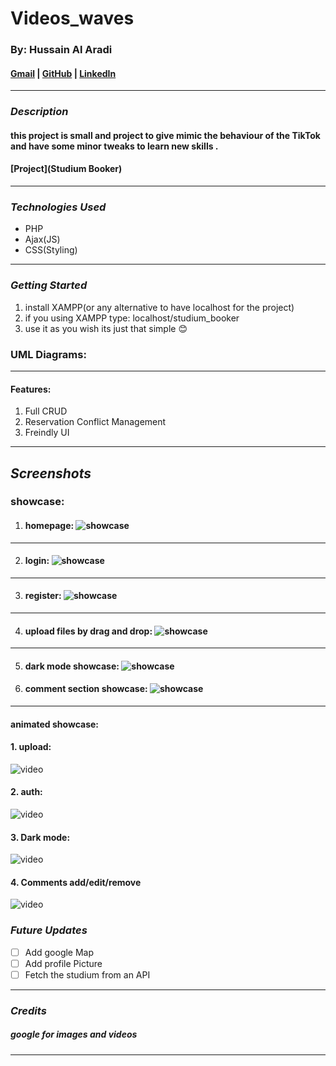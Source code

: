 # Videos_waves

### By: Hussain Al Aradi

#### [Gmail](hussainaradi.ha@gmail.com) | [GitHub](https://github.com/HussainALAradi5) | [LinkedIn](https://www.linkedin.com/in/hussainalaradi/)

---

### **_Description_**

#### this project is small and project to give mimic the behaviour of the TikTok and have some minor tweaks to learn new skills .

#### [Project](Studium Booker)

---

### **_Technologies Used_**

- PHP
- Ajax(JS)
- CSS(Styling)

---

### **_Getting Started_**

1. install XAMPP(or any alternative to have localhost for the project)
2. if you using XAMPP type: localhost/studium_booker
3. use it as you wish
   its just that simple 😊

### UML Diagrams:

---

#### Features:

1. Full CRUD
2. Reservation Conflict Management
3. Freindly UI

---

## **_Screenshots_**

### showcase:

1. #### homepage: ![showcase](./images/homePage.png)

---

2. #### login: ![showcase](./images/login.png)

---

3. #### register: ![showcase](./images/regsiter.png)

---

4. #### upload files by drag and drop: ![showcase](./images/upload.png)

---

5. #### dark mode showcase: ![showcase](./images/Dark%20mode.png)

6. #### comment section showcase: ![showcase](./images/CommentSection.png)

---

#### animated showcase:

#### 1. upload:

![video](./images/upload.gif)

#### 2. auth:

![video](./images/auth.gif)

#### 3. Dark mode:

![video](./images/darkMode.gif)

#### 4. Comments add/edit/remove

![video](./images/comments%20update_edit.gif)

### **_Future Updates_**

- [ ] Add google Map
- [ ] Add profile Picture
- [ ] Fetch the studium from an API

---

### **_Credits_**

##### google for images and videos

---

